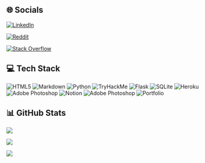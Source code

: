 ## 🌐 Socials <br/>

[![LinkedIn](https://img.shields.io/badge/LinkedIn-%230077B5.svg?logo=linkedin&logoColor=white)](https://www.linkedin.com/in/yanis-ponthou-9809511a2/)

[![Reddit](https://img.shields.io/badge/Reddit-%23FF4500.svg?logo=Reddit&logoColor=white)](https://www.reddit.com/user/Sinay1005)

[![Stack Overflow](https://img.shields.io/badge/-Stackoverflow-FE7A16?logo=stack-overflow&logoColor=white)](https://stackoverflow.com/users/18269270/sinay)


## 💻 Tech Stack

![HTML5](https://img.shields.io/badge/html5-%23E34F26.svg?style=for-the-badge&logo=html5&logoColor=white) 
![Markdown](https://img.shields.io/badge/markdown-%23000000.svg?style=for-the-badge&logo=markdown&logoColor=white) 
![Python](https://img.shields.io/badge/python-3670A0?style=for-the-badge&logo=python&logoColor=ffdd54) 
![TryHackMe](https://img.shields.io/badge/TryHackMe-%23121011.svg?style=for-the-badge&logo=TryHackMe&logoColor=white) 
![Flask](https://img.shields.io/badge/flask-%23000.svg?style=for-the-badge&logo=flask&logoColor=white) 
![SQLite](https://img.shields.io/badge/sqlite-%2307405e.svg?style=for-the-badge&logo=sqlite&logoColor=white)
![Heroku](https://img.shields.io/badge/Heroku-blueviolet.svg?style=for-the-badge&logo=Heroku&logoColor=white) 
![Adobe Photoshop](https://img.shields.io/badge/Adobe_Photoshop-%23E34F26?style=for-the-badge&logo=Adobe-Photoshop&logoColor=white)
![Notion](https://img.shields.io/badge/Notion-%23000000.svg?style=for-the-badge&logo=notion&logoColor=white) 
![Adobe Photoshop](https://img.shields.io/badge/Adobe_Premiere_Pro-657D8B?style=for-the-badge&logo=Adobe-Premiere-Pro&logoColor=white)
![Portfolio](https://img.shields.io/badge/Portfolio-%23000000.svg?style=for-the-badge&logo=firefox&logoColor=#FF7139) 


## 📊 GitHub Stats

[![](https://github-readme-stats.vercel.app/api?username=Sinay1005&show_icons=true&theme=merko)](https://github.com/anuraghazra/github-readme-stats)<br/>

![](https://github-readme-streak-stats.herokuapp.com/?user=Sinay1005&theme=merko)<br/>

![](https://github-readme-stats.vercel.app/api/top-langs/?username=Sinay1005&layout=compact&theme=merko)<br/>
